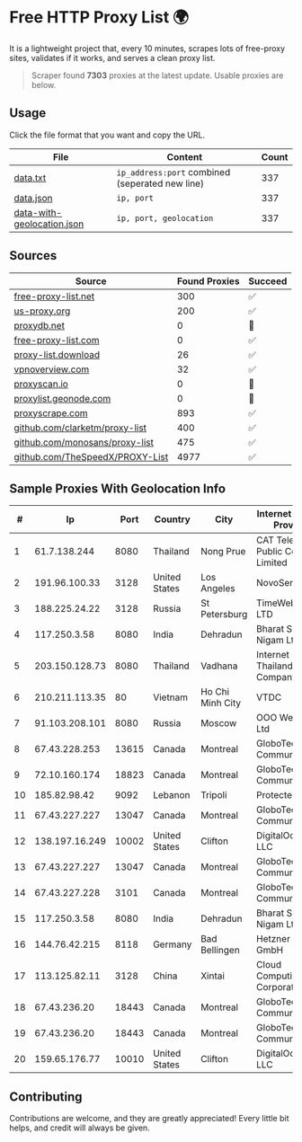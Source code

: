 
# Free HTTP Proxy List 🌍

It is a lightweight project that, every 10 minutes, scrapes lots of free-proxy sites, validates if it works, and serves a clean proxy list.


> Scraper found **7303** proxies at the latest update. Usable proxies are below.

## Usage

Click the file format that you want and copy the URL.


|File|Content|Count|
|----|-------|-----|
|[data.txt](https://raw.githubusercontent.com/themiralay/Proxy-List-World/master/data.txt)|`ip_address:port` combined (seperated new line)|337|
|[data.json](https://raw.githubusercontent.com/themiralay/Proxy-List-World/master/data.json)|`ip, port`|337|
|[data-with-geolocation.json](https://raw.githubusercontent.com/themiralay/Proxy-List-World/master/data-with-geolocation.json)|`ip, port, geolocation`|337|

## Sources

|Source|Found Proxies|Succeed|
|------|-------------|-------|
|[free-proxy-list.net](https://free-proxy-list.net)|300|✅|
|[us-proxy.org](https://www.us-proxy.org)|200|✅|
|[proxydb.net](http://proxydb.net)|0|🚫|
|[free-proxy-list.com](https://free-proxy-list.com/?page=&port=&type%5B%5D=http&type%5B%5D=https&up_time=0&search=Search)|0|✅|
|[proxy-list.download](https://www.proxy-list.download/HTTP)|26|✅|
|[vpnoverview.com](https://vpnoverview.com/privacy/anonymous-browsing/free-proxy-servers)|32|✅|
|[proxyscan.io](https://www.proxyscan.io)|0|🚫|
|[proxylist.geonode.com](https://proxylist.geonode.com/api/proxy-list?limit=300&page=1&sort_by=lastChecked&sort_type=desc&protocols=http,https)|0|🚫|
|[proxyscrape.com](https://api.proxyscrape.com/v2/?request=displayproxies&protocol=http&timeout=10000&country=all&ssl=all&anonymity=all)|893|✅|
|[github.com/clarketm/proxy-list](https://raw.githubusercontent.com/clarketm/proxy-list/master/proxy-list-raw.txt)|400|✅|
|[github.com/monosans/proxy-list](https://raw.githubusercontent.com/monosans/proxy-list/main/proxies/http.txt)|475|✅|
|[github.com/TheSpeedX/PROXY-List](https://raw.githubusercontent.com/TheSpeedX/PROXY-List/master/http.txt)|4977|✅|


## Sample Proxies With Geolocation Info

|#|Ip|Port|Country|City|Internet Service Provider|
|-|--|----|-------|----|-------------------------|
|1|61.7.138.244|8080|Thailand|Nong Prue|CAT Telecom Public Company Limited|
|2|191.96.100.33|3128|United States|Los Angeles|NovoServe B.V.|
|3|188.225.24.22|3128|Russia|St Petersburg|TimeWeb Co. LTD|
|4|117.250.3.58|8080|India|Dehradun|Bharat Sanchar Nigam Ltd|
|5|203.150.128.73|8080|Thailand|Vadhana|Internet Thailand Company Ltd|
|6|210.211.113.35|80|Vietnam|Ho Chi Minh City|VTDC|
|7|91.103.208.101|8080|Russia|Moscow|OOO WestCall Ltd|
|8|67.43.228.253|13615|Canada|Montreal|GloboTech Communications|
|9|72.10.160.174|18823|Canada|Montreal|GloboTech Communications|
|10|185.82.98.42|9092|Lebanon|Tripoli|Protected|
|11|67.43.227.227|13047|Canada|Montreal|GloboTech Communications|
|12|138.197.16.249|10002|United States|Clifton|DigitalOcean, LLC|
|13|67.43.227.227|13047|Canada|Montreal|GloboTech Communications|
|14|67.43.227.228|3101|Canada|Montreal|GloboTech Communications|
|15|117.250.3.58|8080|India|Dehradun|Bharat Sanchar Nigam Ltd|
|16|144.76.42.215|8118|Germany|Bad Bellingen|Hetzner Online GmbH|
|17|113.125.82.11|3128|China|Xintai|Cloud Computing Corporation|
|18|67.43.236.20|18443|Canada|Montreal|GloboTech Communications|
|19|67.43.236.20|18443|Canada|Montreal|GloboTech Communications|
|20|159.65.176.77|10010|United States|Clifton|DigitalOcean, LLC|



## Contributing

Contributions are welcome, and they are greatly appreciated! Every
little bit helps, and credit will always be given.

